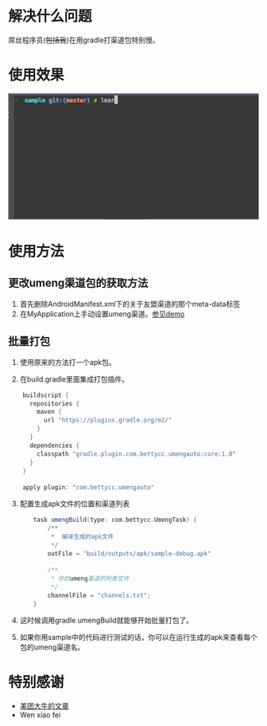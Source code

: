 解决什么问题
=================

屌丝程序员(~~包括我~~)在用gradle打渠道包特别慢。

使用效果
=================

![](./cli.gif)

使用方法
======================

更改umeng渠道包的获取方法
-------------------------

1. 首先删除AndroidManifest.xml下的关于友盟渠道的那个meta-data标签
2. 在MyApplication上手动设置umeng渠道。[参见demo](https://github.com/ufo22940268/UmengAutoPackage/blob/master/sample/src/main/java/com/bettycc/sample/MyApplication.java#L24)

批量打包
-----------------------
 1. 使用原来的方法打一个apk包。

 2. 在build.gradle里面集成打包插件。
 
```groovy
    buildscript {
      repositories {
        maven {
          url "https://plugins.gradle.org/m2/"
        }
      }
      dependencies {
        classpath "gradle.plugin.com.bettycc.umengauto:core:1.0"
      }
    }
    
    apply plugin: "com.bettycc.umengauto"
```

 3. 配置生成apk文件的位置和渠道列表
 
```groovy 
       task umengBuild(type: com.bettycc.UmengTask) {
           /**
            *  编译生成的apk文件
            */
           outFile = "build/outputs/apk/sample-debug.apk"
       
           /**
            * 你的umeng渠道的列表文件
            */
           channelFile = "channels.txt";
       }
```
 
 4. 这时候调用gradle umengBuild就能够开始批量打包了。

 5. 如果你用sample中的代码进行测试的话，你可以在运行生成的apk来查看每个包的umeng渠道名。

特别感谢
=================================
- [美团大牛的文章](tech.meituan.com/mt-apk-packaging.html)
- Wen xiao fei
